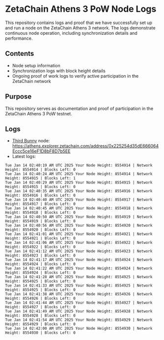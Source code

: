 # ZetaChain Athens 3 PoW Node Logs
This repository contains logs and proof that we have successfully set up and run a node on the ZetaChain Athens 3 network. The logs demonstrate continuous node operation, including synchronization details and performance.

## Contents
- Node setup information
- Synchronization logs with block height details
- Ongoing proof of work logs to verify active participation in the ZetaChain network

## Purpose
This repository serves as documentation and proof of participation in the ZetaChain Athens 3 PoW testnet.

## Logs

- [Third Bunny](https://thirdbunny.xyz/) node: https://athens.explorer.zetachain.com/address/0x225254d35dE666064Eccc5ce16eF1D8bF8D7b5EE
- Latest logs:
```
Tue Jan 14 02:40:19 AM UTC 2025 Your Node Height: 8554914 | Network Height: 8554914 | Blocks Left: 0
Tue Jan 14 02:40:24 AM UTC 2025 Your Node Height: 8554914 | Network Height: 8554915 | Blocks Left: 1
Tue Jan 14 02:40:29 AM UTC 2025 Your Node Height: 8554915 | Network Height: 8554915 | Blocks Left: 0
Tue Jan 14 02:40:35 AM UTC 2025 Your Node Height: 8554916 | Network Height: 8554916 | Blocks Left: 0
Tue Jan 14 02:40:40 AM UTC 2025 Your Node Height: 8554917 | Network Height: 8554917 | Blocks Left: 0
Tue Jan 14 02:40:45 AM UTC 2025 Your Node Height: 8554918 | Network Height: 8554918 | Blocks Left: 0
Tue Jan 14 02:40:50 AM UTC 2025 Your Node Height: 8554919 | Network Height: 8554919 | Blocks Left: 0
Tue Jan 14 02:40:56 AM UTC 2025 Your Node Height: 8554920 | Network Height: 8554920 | Blocks Left: 0
Tue Jan 14 02:41:01 AM UTC 2025 Your Node Height: 8554921 | Network Height: 8554921 | Blocks Left: 0
Tue Jan 14 02:41:06 AM UTC 2025 Your Node Height: 8554922 | Network Height: 8554922 | Blocks Left: 0
Tue Jan 14 02:41:12 AM UTC 2025 Your Node Height: 8554923 | Network Height: 8554923 | Blocks Left: 0
Tue Jan 14 02:41:17 AM UTC 2025 Your Node Height: 8554924 | Network Height: 8554924 | Blocks Left: 0
Tue Jan 14 02:41:22 AM UTC 2025 Your Node Height: 8554924 | Network Height: 8554924 | Blocks Left: 0
Tue Jan 14 02:41:28 AM UTC 2025 Your Node Height: 8554925 | Network Height: 8554925 | Blocks Left: 0
Tue Jan 14 02:41:33 AM UTC 2025 Your Node Height: 8554925 | Network Height: 8554925 | Blocks Left: 0
Tue Jan 14 02:41:38 AM UTC 2025 Your Node Height: 8554926 | Network Height: 8554926 | Blocks Left: 0
Tue Jan 14 02:41:44 AM UTC 2025 Your Node Height: 8554927 | Network Height: 8554927 | Blocks Left: 0
Tue Jan 14 02:41:49 AM UTC 2025 Your Node Height: 8554928 | Network Height: 8554928 | Blocks Left: 0
Tue Jan 14 02:41:54 AM UTC 2025 Your Node Height: 8554929 | Network Height: 8554929 | Blocks Left: 0
Tue Jan 14 02:42:00 AM UTC 2025 Your Node Height: 8554930 | Network Height: 8554930 | Blocks Left: 0
```
